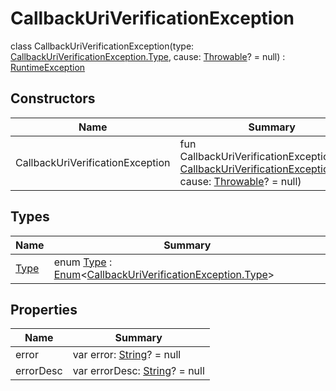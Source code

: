 # CallbackUriVerificationException


class CallbackUriVerificationException(type: [CallbackUriVerificationException.Type](-type/index.md), cause: [Throwable](https://kotlinlang.org/api/latest/jvm/stdlib/kotlin/-throwable/index.html)? = null) : [RuntimeException](https://docs.oracle.com/javase/8/docs/api/java/lang/RuntimeException.html)

## Constructors

| Name | Summary |
|---|---|
| CallbackUriVerificationException | fun CallbackUriVerificationException(type: [CallbackUriVerificationException.Type](-type/index.md), cause: [Throwable](https://kotlinlang.org/api/latest/jvm/stdlib/kotlin/-throwable/index.html)? = null) |

## Types

| Name | Summary |
|---|---|
| [Type](-type/index.md) | enum [Type](-type/index.md) : [Enum](https://kotlinlang.org/api/latest/jvm/stdlib/kotlin/-enum/index.html)&lt;[CallbackUriVerificationException.Type](-type/index.md)&gt; |

## Properties

| Name | Summary |
|---|---|
| error | var error: [String](https://kotlinlang.org/api/latest/jvm/stdlib/kotlin/-string/index.html)? = null |
| errorDesc | var errorDesc: [String](https://kotlinlang.org/api/latest/jvm/stdlib/kotlin/-string/index.html)? = null |
